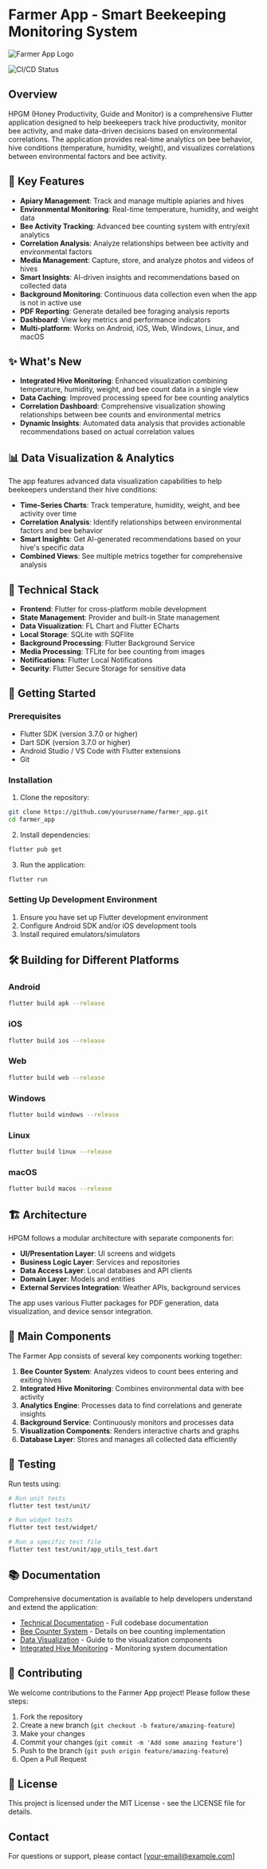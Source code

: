 # Farmer App - Smart Beekeeping Monitoring System

![Farmer App Logo](lib/images/log-1.png)

![CI/CD Status](https://github.com/yourusername/farmer_app/actions/workflows/flutter_ci_cd.yml/badge.svg)

## Overview

HPGM (Honey Productivity, Guide and Monitor) is a comprehensive Flutter application designed to help beekeepers track hive productivity, monitor bee activity, and make data-driven decisions based on environmental correlations. The application provides real-time analytics on bee behavior, hive conditions (temperature, humidity, weight), and visualizes correlations between environmental factors and bee activity.

## 🐝 Key Features

- **Apiary Management**: Track and manage multiple apiaries and hives
- **Environmental Monitoring**: Real-time temperature, humidity, and weight data
- **Bee Activity Tracking**: Advanced bee counting system with entry/exit analytics
- **Correlation Analysis**: Analyze relationships between bee activity and environmental factors
- **Media Management**: Capture, store, and analyze photos and videos of hives
- **Smart Insights**: AI-driven insights and recommendations based on collected data
- **Background Monitoring**: Continuous data collection even when the app is not in active use
- **PDF Reporting**: Generate detailed bee foraging analysis reports
- **Dashboard**: View key metrics and performance indicators
- **Multi-platform**: Works on Android, iOS, Web, Windows, Linux, and macOS

## ✨ What's New

- **Integrated Hive Monitoring**: Enhanced visualization combining temperature, humidity, weight, and bee count data in a single view
- **Data Caching**: Improved processing speed for bee counting analytics
- **Correlation Dashboard**: Comprehensive visualization showing relationships between bee counts and environmental metrics
- **Dynamic Insights**: Automated data analysis that provides actionable recommendations based on actual correlation values

## 📊 Data Visualization & Analytics

The app features advanced data visualization capabilities to help beekeepers understand their hive conditions:

- **Time-Series Charts**: Track temperature, humidity, weight, and bee activity over time
- **Correlation Analysis**: Identify relationships between environmental factors and bee behavior
- **Smart Insights**: Get AI-generated recommendations based on your hive's specific data
- **Combined Views**: See multiple metrics together for comprehensive analysis

## 🔧 Technical Stack

- **Frontend**: Flutter for cross-platform mobile development
- **State Management**: Provider and built-in State management
- **Data Visualization**: FL Chart and Flutter ECharts
- **Local Storage**: SQLite with SQFlite
- **Background Processing**: Flutter Background Service
- **Media Processing**: TFLite for bee counting from images
- **Notifications**: Flutter Local Notifications
- **Security**: Flutter Secure Storage for sensitive data

## 🚀 Getting Started

### Prerequisites

- Flutter SDK (version 3.7.0 or higher)
- Dart SDK (version 3.7.0 or higher)
- Android Studio / VS Code with Flutter extensions
- Git

### Installation

1. Clone the repository:
```bash
git clone https://github.com/yourusername/farmer_app.git
cd farmer_app
```

2. Install dependencies:
```bash
flutter pub get
```

3. Run the application:
```bash
flutter run
```

### Setting Up Development Environment

1. Ensure you have set up Flutter development environment
2. Configure Android SDK and/or iOS development tools
3. Install required emulators/simulators

## 🛠️ Building for Different Platforms

### Android
```bash
flutter build apk --release
```

### iOS
```bash
flutter build ios --release
```

### Web
```bash
flutter build web --release
```

### Windows
```bash
flutter build windows --release
```

### Linux
```bash
flutter build linux --release
```

### macOS
```bash
flutter build macos --release
```

## 🏗️ Architecture

HPGM follows a modular architecture with separate components for:

- **UI/Presentation Layer**: UI screens and widgets
- **Business Logic Layer**: Services and repositories
- **Data Access Layer**: Local databases and API clients
- **Domain Layer**: Models and entities
- **External Services Integration**: Weather APIs, background services

The app uses various Flutter packages for PDF generation, data visualization, and device sensor integration.

## 🧩 Main Components

The Farmer App consists of several key components working together:

1. **Bee Counter System**: Analyzes videos to count bees entering and exiting hives
2. **Integrated Hive Monitoring**: Combines environmental data with bee activity
3. **Analytics Engine**: Processes data to find correlations and generate insights
4. **Background Service**: Continuously monitors and processes data
5. **Visualization Components**: Renders interactive charts and graphs
6. **Database Layer**: Stores and manages all collected data efficiently

## 🧪 Testing

Run tests using:

```bash
# Run unit tests
flutter test test/unit/

# Run widget tests
flutter test test/widget/

# Run a specific test file
flutter test test/unit/app_utils_test.dart
```

## 📚 Documentation

Comprehensive documentation is available to help developers understand and extend the application:

- [Technical Documentation](DOCUMENTATION.md) - Full codebase documentation
- [Bee Counter System](docs/bee_counter_system.md) - Details on bee counting implementation
- [Data Visualization](docs/data_visualization.md) - Guide to the visualization components
- [Integrated Hive Monitoring](docs/integrated_hive_monitoring.md) - Monitoring system documentation

## 🤝 Contributing

We welcome contributions to the Farmer App project! Please follow these steps:

1. Fork the repository
2. Create a new branch (`git checkout -b feature/amazing-feature`)
3. Make your changes
4. Commit your changes (`git commit -m 'Add some amazing feature'`)
5. Push to the branch (`git push origin feature/amazing-feature`)
6. Open a Pull Request

## 📄 License

This project is licensed under the MIT License - see the LICENSE file for details.

## Contact

For questions or support, please contact [your-email@example.com]
